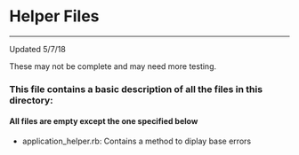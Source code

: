 # Helper Files
---                                                                                                                

Updated 5/7/18

These may not be complete and may need more testing.

### This file contains a basic description of all the files in this directory: 
#### All files are empty except the one specified below
 - application_helper.rb: Contains a method to diplay base errors 
